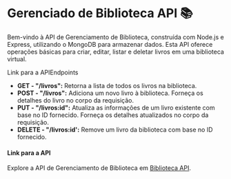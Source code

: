 # Gerenciado de Biblioteca API 📚

Bem-vindo à API de Gerenciamento de Biblioteca, construída com Node.js e Express, utilizando o MongoDB para armazenar dados. Esta API oferece operações básicas para criar, editar, listar e deletar livros em uma biblioteca virtual.

Link para a APIEndpoints

* **GET - "/livros":**
    Retorna a lista de todos os livros na biblioteca.
* **POST - "/livros":**
  Adiciona um novo livro à biblioteca. Forneça os detalhes do livro no corpo da requisição.
* **PUT - "/livros:id":**
  Atualiza as informações de um livro existente com base no ID fornecido. Forneça os detalhes atualizados no corpo da requisição.
* **DELETE - "/livros:id':**
    Remove um livro da biblioteca com base no ID fornecido.


#### Link para a API

Explore a API de Gerenciamento de Biblioteca em [Biblioteca API](https://api-xi-plum.vercel.app/livros).

